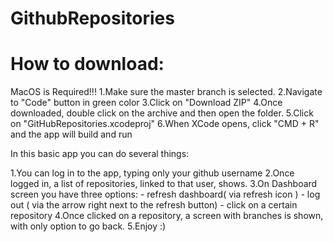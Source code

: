 #  GithubRepositories

# How to download:
MacOS is Required!!!
1.Make sure the master branch is selected.
2.Navigate to "Code" button in green color
3.Click on "Download ZIP"
4.Once downloaded, double click on the archive and then open the folder.
5.Click on "GitHubRepositories.xcodeproj"
6.When XCode opens, click "CMD + R" and the app will build and run


In this basic app you can do several things:

1.You can log in to the app, typing only your github username
2.Once logged in, a list of repositories, linked to that user, shows.
3.On Dashboard screen you have three options:
    - refresh dashboard( via refresh icon )
    - log out ( via the arrow right next to the refresh button)
    - click on a certain repository
4.Once clicked on a repository, a screen with branches is shown, with only option to go back.
5.Enjoy :)
